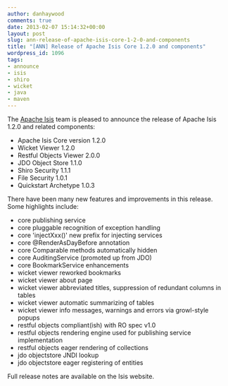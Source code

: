 ```yaml
---
author: danhaywood
comments: true
date: 2013-02-07 15:14:32+00:00
layout: post
slug: ann-release-of-apache-isis-core-1-2-0-and-components
title: "[ANN] Release of Apache Isis Core 1.2.0 and components"
wordpress_id: 1096
tags:
- announce
- isis
- shiro
- wicket
- java
- maven
---
```


The [Apache Isis](http://isis.apache.org) team is pleased to announce the release of Apache Isis 1.2.0 and related components:

- Apache Isis Core version 1.2.0
- Wicket Viewer 1.2.0
- Restful Objects Viewer 2.0.0
- JDO Object Store 1.1.0
- Shiro Security 1.1.1
- File Security 1.0.1
- Quickstart Archetype 1.0.3

There have been many new features and improvements in this release.  Some highlights include:

- core publishing service
- core pluggable recognition of exception handling
- core 'injectXxx()' new prefix for injecting services
- core @RenderAsDayBefore annotation
- core Comparable methods automatically hidden
- core AuditingService (promoted up from JDO)
- core BookmarkService enhancements
- wicket viewer reworked bookmarks
- wicket viewer about page
- wicket viewer abbreviated titles, suppression of redundant columns in tables
- wicket viewer automatic summarizing of tables
- wicket viewer info messages, warnings and errors via growl-style popups
- restful objects compliant(ish) with RO spec v1.0
- restful objects rendering engine used for publishing service implementation
- restful objects eager rendering of collections
- jdo objectstore JNDI lookup
- jdo objectstore eager registering of entities

Full release notes are available on the Isis website.

